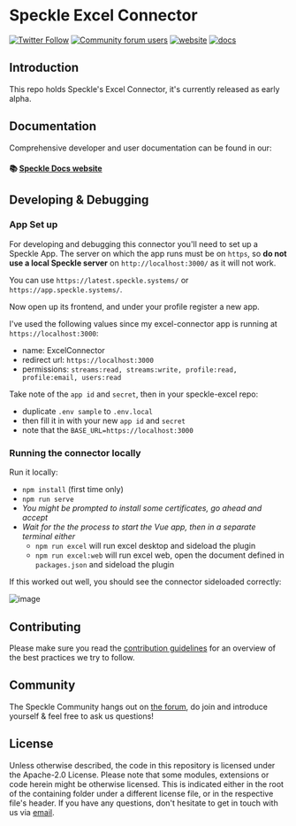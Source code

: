 # Speckle Excel Connector

[![Twitter Follow](https://img.shields.io/twitter/follow/SpeckleSystems?style=social)](https://twitter.com/SpeckleSystems) [![Community forum users](https://img.shields.io/discourse/users?server=https%3A%2F%2Fdiscourse.speckle.works&style=flat-square&logo=discourse&logoColor=white)](https://discourse.speckle.works) [![website](https://img.shields.io/badge/https://-speckle.systems-royalblue?style=flat-square)](https://speckle.systems) [![docs](https://img.shields.io/badge/docs-speckle.guide-orange?style=flat-square&logo=read-the-docs&logoColor=white)](https://speckle.guide/dev/)

## Introduction

This repo holds Speckle's Excel Connector, it's currently released as early alpha.

## Documentation

Comprehensive developer and user documentation can be found in our:

#### 📚 [Speckle Docs website](https://speckle.guide/dev/)

## Developing & Debugging

### App Set up

For developing and debugging this connector you'll need to set up a Speckle App.
The server on which the app runs must be on `https`, so **do not use a local Speckle server** on `http://localhost:3000/` as it will not work.

You can use `https://latest.speckle.systems/` or `https://app.speckle.systems/`.

Now open up its frontend, and under your profile register a new app.

I've used the following values since my excel-connector app is running at `https://localhost:3000`:

- name: ExcelConnector
- redirect url: `https://localhost:3000`
- permissions: `streams:read, streams:write, profile:read, profile:email, users:read`

Take note of the `app id` and `secret`, then in your speckle-excel repo:

- duplicate `.env sample` to `.env.local`
- then fill it in with your new `app id` and `secret`
- note that the `BASE_URL=https://localhost:3000`

### Running the connector locally

Run it locally:

- `npm install` (first time only)
- `npm run serve`
- _You might be prompted to install some certificates, go ahead and accept_
- _Wait for the the process to start the Vue app, then in a separate terminal either_
  - `npm run excel` will run excel desktop and sideload the plugin
  - `npm run excel:web` will run excel web, open the document defined in `packages.json` and sideload the plugin

If this worked out well, you should see the connector sideloaded correctly:

![image](https://user-images.githubusercontent.com/2679513/119171684-cdf3da00-ba5c-11eb-87a5-bee798f96f90.png)

## Contributing

Please make sure you read the [contribution guidelines](.github/CONTRIBUTING.md) for an overview of the best practices we try to follow.

## Community

The Speckle Community hangs out on [the forum](https://discourse.speckle.works), do join and introduce yourself & feel free to ask us questions!

## License

Unless otherwise described, the code in this repository is licensed under the Apache-2.0 License. Please note that some modules, extensions or code herein might be otherwise licensed. This is indicated either in the root of the containing folder under a different license file, or in the respective file's header. If you have any questions, don't hesitate to get in touch with us via [email](mailto:hello@speckle.systems).
